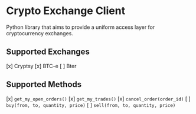 Crypto Exchange Client
======================

Python library that aims to provide a uniform access layer for cryptocurrency exchanges. 

Supported Exchanges
-------------------

[x] Cryptsy
[x] BTC-e
[ ] Bter

Supported Methods
-----------------

[x] `get_my_open_orders()`
[x] `get_my_trades()`
[x] `cancel_order(order_id)`
[ ] `buy(from, to, quantity, price)`
[ ] `sell(from, to, quantity, price)`
